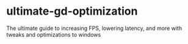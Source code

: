 # ultimate-gd-optimization
The ultimate guide to increasing FPS, lowering latency, and more with tweaks and optimizations to windows
